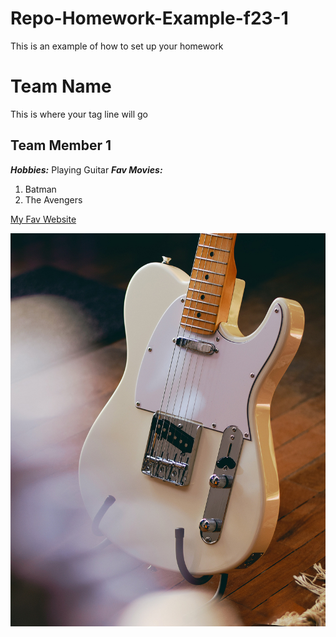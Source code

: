 # Repo-Homework-Example-f23-1
This is an example of how to set up your homework
# Team Name
This is where your tag line will go

## Team Member 1
***Hobbies:*** Playing Guitar
***Fav Movies:*** 
1. Batman
2. The Avengers


[My Fav Website](https://www.amazon.ca)

![fender telecaster guitar](img/tele.jpg)